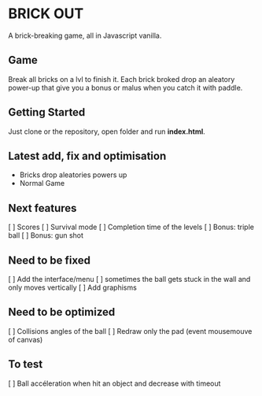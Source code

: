 # BRICK OUT
A brick-breaking game, all in Javascript vanilla.

## Game
Break all bricks on a lvl to finish it. Each brick broked drop an aleatory power-up that give you a bonus or malus when you catch it with paddle.

## Getting Started
Just clone or the repository, open folder and run **index.html**. 

## Latest add, fix and optimisation
- Bricks drop aleatories powers up 
- Normal Game

## Next features
[ ] Scores
[ ] Survival mode
[ ] Completion time of the levels
[ ] Bonus: triple ball
[ ] Bonus: gun shot

## Need to be fixed
[ ] Add the interface/menu
[ ] sometimes the ball gets stuck in the wall and only moves vertically
[ ] Add graphisms


## Need to be optimized
[ ] Collisions angles of the ball
[ ] Redraw only the pad (event mousemouve of canvas)

## To test
[ ] Ball accéleration when hit an object and decrease with timeout

